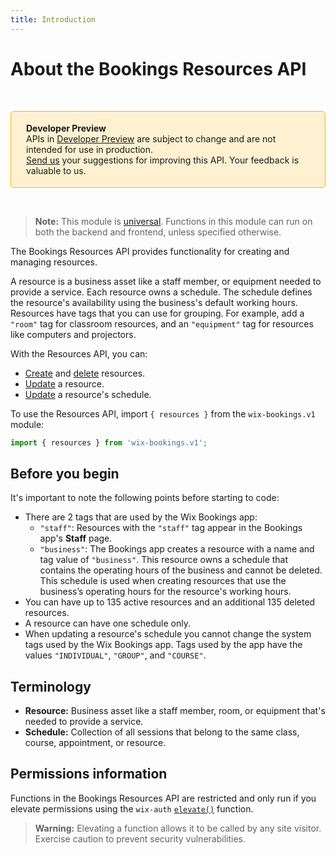 ```yaml
---
title: Introduction
---
```


# About the Bookings Resources API

&nbsp;

<div style="background-color: #FEF1D1; padding: 18px 24px; border-radius: 6px; border: 1px solid #FDB10C; box-sizing: border-box; display: inline-block">
    <b>Developer Preview</b>
    <br/>
    <span>APIs in <a href="https://www.wix.com/velo/reference/api-overview/developer-preview">Developer Preview</a> are subject to change and are not intended for use in production.<br/><a href="mailto:velo-preview-feedback@wix.com">Send us</a> your suggestions for improving this API. Your feedback is valuable to us.</span>
</div>

&nbsp;

> **Note:** This module is [universal](/api-overview/api-versions#universal-modules). Functions in this module can run on both the backend and frontend, unless specified otherwise.

The Bookings Resources API provides functionality for creating and managing resources.

A resource is a business asset like a staff member, or equipment needed to provide a service. Each resource owns a schedule. The schedule defines the resource's availability using the business's default working hours. Resources have tags that you can use for grouping. For example, add a `"room"` tag for classroom resources, and an `"equipment"` tag for resources like computers and projectors.

With the Resources API, you can:

- [Create](https://www.wix.com/velo/reference/wix-bookings.v1/resources/createresource) and [delete](https://www.wix.com/velo/reference/wix-bookings.v1/resources/deleteresource) resources.
- [Update](https://www.wix.com/velo/reference/wix-bookings.v1/resources/updateresource) a resource. 
- [Update](https://www.wix.com/velo/reference/wix-bookings.v1/resources/updateschedule) a resource's schedule.


To use the Resources API, import `{ resources }` from the `wix-bookings.v1` module:

```javascript
import { resources } from 'wix-bookings.v1';
```

## Before you begin

It's important to note the following points before starting to code:

- There are 2 tags that are used by the Wix Bookings app:
    - `"staff"`: Resources with the `"staff"` tag appear in the Bookings app's **Staff** page.
    - `"business"`: The Bookings app creates a resource with a name and tag value of `"business"`. This resource owns a schedule that contains the operating hours of the business and cannot be deleted. This schedule is used when creating resources that use the business’s operating hours for the resource's working hours.
- You can have up to 135 active resources and an additional 135 deleted resources.
- A resource can have one schedule only.
- When updating a resource's schedule you cannot change the system tags used by the Wix Bookings app. Tags used by the app have the values `"INDIVIDUAL"`, `"GROUP"`, and `"COURSE"`.


## Terminology

+ __Resource:__ Business asset like a staff member, room, or equipment that's needed to provide a service.
+ __Schedule:__ Collection of all sessions that belong to the same class, course, appointment, or resource.


## Permissions information

Functions in the Bookings Resources API are restricted and only run if you elevate permissions using the `wix-auth` [`elevate()`](https://www.wix.com/velo/reference/wix-auth/elevate) function.

<blockquote class='warning'>
<p><strong>Warning:</strong> Elevating a function allows it to be called by any site visitor. Exercise caution to prevent security vulnerabilities.</p>
</blockquote>
